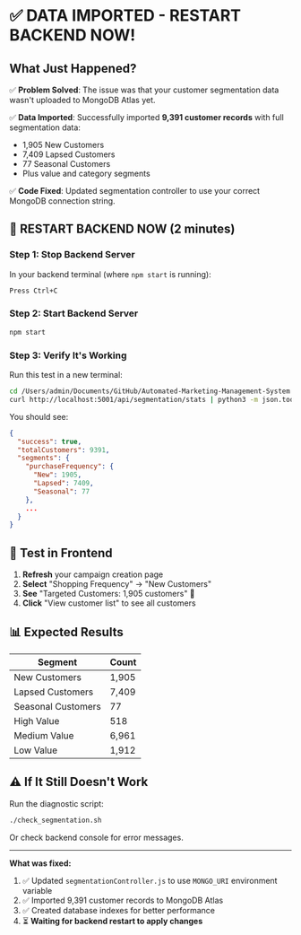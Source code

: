 # ✅ DATA IMPORTED - RESTART BACKEND NOW!

## What Just Happened?

✅ **Problem Solved**: The issue was that your customer segmentation data wasn't uploaded to MongoDB Atlas yet.

✅ **Data Imported**: Successfully imported **9,391 customer records** with full segmentation data:
   - 1,905 New Customers
   - 7,409 Lapsed Customers  
   - 77 Seasonal Customers
   - Plus value and category segments

✅ **Code Fixed**: Updated segmentation controller to use your correct MongoDB connection string.

## 🚀 RESTART BACKEND NOW (2 minutes)

### Step 1: Stop Backend Server
In your backend terminal (where `npm start` is running):
```bash
Press Ctrl+C
```

### Step 2: Start Backend Server
```bash
npm start
```

### Step 3: Verify It's Working
Run this test in a new terminal:
```bash
cd /Users/admin/Documents/GitHub/Automated-Marketing-Management-System
curl http://localhost:5001/api/segmentation/stats | python3 -m json.tool
```

You should see:
```json
{
  "success": true,
  "totalCustomers": 9391,
  "segments": {
    "purchaseFrequency": {
      "New": 1905,
      "Lapsed": 7409,
      "Seasonal": 77
    },
    ...
  }
}
```

## 🎯 Test in Frontend

1. **Refresh** your campaign creation page
2. **Select** "Shopping Frequency" → "New Customers"  
3. **See** "Targeted Customers: 1,905 customers" 🎉
4. **Click** "View customer list" to see all customers

## 📊 Expected Results

| Segment | Count |
|---------|-------|
| New Customers | 1,905 |
| Lapsed Customers | 7,409 |
| Seasonal Customers | 77 |
| High Value | 518 |
| Medium Value | 6,961 |
| Low Value | 1,912 |

## ⚠️ If It Still Doesn't Work

Run the diagnostic script:
```bash
./check_segmentation.sh
```

Or check backend console for error messages.

---

**What was fixed:**
1. ✅ Updated `segmentationController.js` to use `MONGO_URI` environment variable
2. ✅ Imported 9,391 customer records to MongoDB Atlas
3. ✅ Created database indexes for better performance
4. ⏳ **Waiting for backend restart to apply changes**
